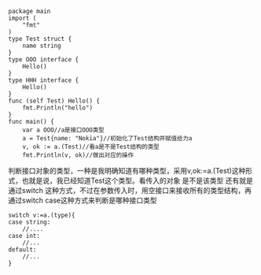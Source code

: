 	package main
	import (
		"fmt"
	)
	type Test struct {
		name string
	}
	type OOO interface {
		Hello()
	}
	type HHH interface {
		Hello()
	}
	func (self Test) Hello() {
		fmt.Println("hello")
	}
	func main() {
		var a OOO//a是接口OOO类型
		a = Test{name: "Nokia"}//初始化了Test结构并赋值给力a
		v, ok := a.(Test)//看a是不是Test结构的类型
		fmt.Println(v, ok)//做出对应的操作
	
判断接口对象的类型，一种是我明确知道有哪种类型，采用v,ok:=a.(Test)这种形式，也就是说，我已经知道Test这个类型。看传入的对象
是不是该类型
还有就是通过switch 这种方式，不过在参数传入时，用空接口来接收所有的类型结构，再通过switch case这种方式来判断是哪种接口类型

	switch v:=a.(type){
	case string:
		//....
	case int:
		//...
	default:
		//...
	}

